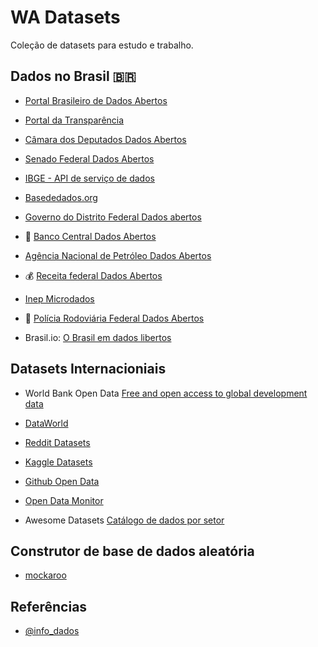 # WA Datasets

Coleção de datasets para estudo e trabalho.

## Dados no Brasil :brazil:

- [Portal Brasileiro de Dados Abertos](https://dados.gov.br/dataset)

- [Portal da Transparência](http://www.portaltransparencia.gov.br/download-de-dados)

- [Câmara dos Deputados Dados Abertos](https://dadosabertos.camara.leg.br/swagger/api.html#staticfile)

- [Senado Federal Dados Abertos](https://www12.senado.leg.br/dados-abertos)

- [IBGE - API de serviço de dados](http://servicodados.ibge.gov.br/api/docs)

- [Basededados.org](https://basedosdados.org/dataset)

- [Governo do Distrito Federal Dados abertos](http://www.dados.df.gov.br/)

- :bank: [Banco Central Dados Abertos](https://dadosabertos.bcb.gov.br/)

- [Agência Nacional de Petróleo Dados Abertos](https://www.gov.br/anp/pt-br/centrais-de-conteudo/dados-abertos/dados-abertos)

- :moneybag: [Receita federal Dados Abertos](https://www.gov.br/receitafederal/pt-br/acesso-a-informacao/dados-abertos)

- [Inep Microdados](https://www.gov.br/inep/pt-br/acesso-a-informacao/dados-abertos/microdados)

- :cop: [Polícia Rodoviária Federal Dados Abertos](https://www.gov.br/inep/pt-br/acesso-a-informacao/dados-abertos/microdados)

- Brasil.io: [O Brasil em dados libertos](https://brasil.io/home/)


## Datasets Internacioniais

- World Bank Open Data [Free and open access to global development data](https://data.worldbank.org/)

- [DataWorld](https://data.world/datasets/download)

- [Reddit Datasets](https://www.reddit.com/r/datasets/)

- [Kaggle Datasets](https://www.kaggle.com/datasets)

- [Github Open Data](https://github.com/datasets/)

- [Open Data Monitor](https://opendatamonitor.eu/frontend/web/index.php?r=dashboard%2Findex)

- Awesome Datasets [Catálogo de dados por setor](https://github.com/awesomedata/awesome-public-datasets)


## Construtor de base de dados aleatória

- [mockaroo](https://www.mockaroo.com/)

## Referências 

- [@info_dados](https://www.instagram.com/info_dados/)

